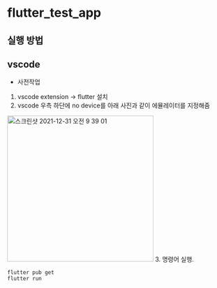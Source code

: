 # flutter_test_app

## 실행 방법
## vscode
- 사전작업
1. vscode extension -> flutter 설치  
2. vscode 우측 하단에 no device를 아래 사진과 같이 에뮬레이터를 지정해줌
<img width="335" alt="스크린샷 2021-12-31 오전 9 39 01" src="https://user-images.githubusercontent.com/72638829/147796530-8f65c81d-3bca-4ab1-85fd-f16d68f57b11.png">
3. 명령어 실행. 

```
flutter pub get
flutter run
```
